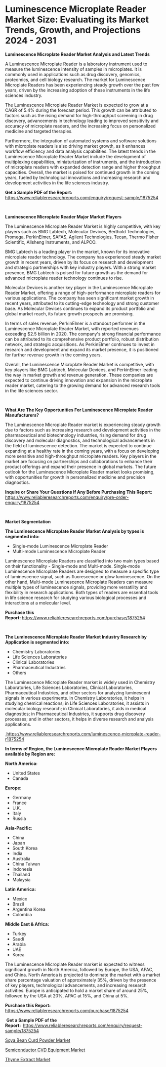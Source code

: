 <p><h1>Luminescence Microplate Reader Market Size: Evaluating its Market Trends, Growth, and Projections 2024 - 2031</h1></p><p><strong>Luminescence Microplate Reader Market Analysis and Latest Trends</strong></p>
<p><p>A Luminescence Microplate Reader is a laboratory instrument used to measure the luminescence intensity of samples in microplates. It is commonly used in applications such as drug discovery, genomics, proteomics, and cell biology research. The market for Luminescence Microplate Readers has been experiencing steady growth over the past few years, driven by the increasing adoption of these instruments in the life sciences industry.</p><p>The Luminescence Microplate Reader Market is expected to grow at a CAGR of 5.4% during the forecast period. This growth can be attributed to factors such as the rising demand for high-throughput screening in drug discovery, advancements in technology leading to improved sensitivity and accuracy of microplate readers, and the increasing focus on personalized medicine and targeted therapies.</p><p>Furthermore, the integration of automated systems and software solutions with microplate readers is also driving market growth, as it enhances workflow efficiency and data analysis capabilities. The latest trends in the Luminescence Microplate Reader Market include the development of multiplexing capabilities, miniaturization of instruments, and the introduction of microplate readers with expanded detection range and higher throughput capacities. Overall, the market is poised for continued growth in the coming years, fueled by technological innovations and increasing research and development activities in the life sciences industry.</p></p>
<p><strong>Get a Sample PDF of the Report:&nbsp;</strong> <a href="https://www.reliableresearchreports.com/enquiry/request-sample/1875254">https://www.reliableresearchreports.com/enquiry/request-sample/1875254</a></p>
<p>&nbsp;</p>
<p><strong>Luminescence Microplate Reader Major Market Players</strong></p>
<p><p>The Luminescence Microplate Reader Market is highly competitive, with key players such as BMG Labtech, Molecular Devices, Berthold Technologies, Promega, PerkinElmer, SAFAS, Agilent Technologies, Tecan, Thermo Fisher Scientific, Allsheng Instruments, and ALPCO. </p><p>BMG Labtech is a leading player in the market, known for its innovative microplate reader technology. The company has experienced steady market growth in recent years, driven by its focus on research and development and strategic partnerships with key industry players. With a strong market presence, BMG Labtech is poised for future growth as the demand for advanced microplate reader technology continues to rise.</p><p>Molecular Devices is another key player in the Luminescence Microplate Reader Market, offering a range of high-performance microplate readers for various applications. The company has seen significant market growth in recent years, attributed to its cutting-edge technology and strong customer base. As Molecular Devices continues to expand its product portfolio and global market reach, its future growth prospects are promising.</p><p>In terms of sales revenue, PerkinElmer is a standout performer in the Luminescence Microplate Reader Market, with reported revenues exceeding $2.5 billion in 2020. The company's strong financial performance can be attributed to its comprehensive product portfolio, robust distribution network, and strategic acquisitions. As PerkinElmer continues to invest in research and development and expand its market presence, it is positioned for further revenue growth in the coming years.</p><p>Overall, the Luminescence Microplate Reader Market is competitive, with key players like BMG Labtech, Molecular Devices, and PerkinElmer leading the way in market growth and revenue generation. These companies are expected to continue driving innovation and expansion in the microplate reader market, catering to the growing demand for advanced research tools in the life sciences sector.</p></p>
<p>&nbsp;</p>
<p><strong>What Are The Key Opportunities For Luminescence Microplate Reader Manufacturers?</strong></p>
<p><p>The Luminescence Microplate Reader market is experiencing steady growth due to factors such as increasing research and development activities in the pharmaceutical and biotechnology industries, rising demand for drug discovery and molecular diagnostics, and technological advancements in the field of luminescence detection. The market is expected to continue expanding at a healthy rate in the coming years, with a focus on developing more sensitive and high-throughput microplate readers. Key players in the market are focusing on partnerships and collaborations to enhance their product offerings and expand their presence in global markets. The future outlook for the Luminescence Microplate Reader market looks promising, with opportunities for growth in personalized medicine and precision diagnostics.</p></p>
<p><strong>Inquire or Share Your Questions If Any Before Purchasing This Report:</strong> <a href="https://www.reliableresearchreports.com/enquiry/pre-order-enquiry/1875254">https://www.reliableresearchreports.com/enquiry/pre-order-enquiry/1875254</a></p>
<p>&nbsp;</p>
<p><strong>Market Segmentation</strong></p>
<p><strong>The Luminescence Microplate Reader Market Analysis by types is segmented into:</strong></p>
<p><ul><li>Single-mode Luminescence Microplate Reader</li><li>Multi-mode Luminescence Microplate Reader</li></ul></p>
<p><p>Luminescence Microplate Readers are classified into two main types based on their functionality - Single-mode and Multi-mode. Single-mode Luminescence Microplate Readers are designed to measure a specific type of luminescence signal, such as fluorescence or glow luminescence. On the other hand, Multi-mode Luminescence Microplate Readers can measure multiple types of luminescence signals, providing more versatility and flexibility in research applications. Both types of readers are essential tools in life science research for studying various biological processes and interactions at a molecular level.</p></p>
<p><strong>Purchase this Report:&nbsp;</strong><a href="https://www.reliableresearchreports.com/purchase/1875254">https://www.reliableresearchreports.com/purchase/1875254</a></p>
<p>&nbsp;</p>
<p><strong>The Luminescence Microplate Reader Market Industry Research by Application is segmented into:</strong></p>
<p><ul><li>Chemistry Laboratories</li><li>Life Sciences Laboratories</li><li>Clinical Laboratories</li><li>Pharmaceutical Industries</li><li>Others</li></ul></p>
<p><p>The Luminescence Microplate Reader market is widely used in Chemistry Laboratories, Life Sciences Laboratories, Clinical Laboratories, Pharmaceutical Industries, and other sectors for analyzing luminescent signals in various experiments. In Chemistry Laboratories, it helps in studying chemical reactions; in Life Sciences Laboratories, it assists in molecular biology research; in Clinical Laboratories, it aids in medical diagnostics; in Pharmaceutical Industries, it supports drug discovery processes; and in other sectors, it helps in diverse research and analysis applications.</p></p>
<p><a href="https://www.reliableresearchreports.com/luminescence-microplate-reader-r1875254">&nbsp;https://www.reliableresearchreports.com/luminescence-microplate-reader-r1875254</a></p>
<p><strong>In terms of Region, the Luminescence Microplate Reader Market Players available by Region are:</strong></p>
<p>
    <p> <strong> North America: </strong>
        <ul>
            <li>United States</li>
            <li>Canada</li>
        </ul>
        </p> 
    <p> <strong> Europe: </strong>
        <ul>
            <li>Germany</li>
            <li>France</li>
            <li>U.K.</li>
            <li>Italy</li>
            <li>Russia</li>
        </ul>
        </p> 
    <p> <strong> Asia-Pacific: </strong>
        <ul>
            <li>China</li>
            <li>Japan</li>
            <li>South Korea</li>
            <li>India</li>
            <li>Australia</li>
            <li>China Taiwan</li>
            <li>Indonesia</li>
            <li>Thailand</li>
            <li>Malaysia</li>
        </ul>
        </p> 
    <p> <strong> Latin America: </strong>
        <ul>
            <li>Mexico</li>
            <li>Brazil</li>
            <li>Argentina Korea</li>
            <li>Colombia</li>
        </ul>
        </p> 
    <p> <strong> Middle East & Africa: </strong>
        <ul>
            <li>Turkey</li>
            <li>Saudi</li>
            <li>Arabia</li>
            <li>UAE</li>
            <li>Korea</li>
        </ul>
    </p>
    </p>
<p><p>The Luminescence Microplate Reader market is expected to witness significant growth in North America, followed by Europe, the USA, APAC, and China. North America is projected to dominate the market with a market share percentage valuation of approximately 35%, driven by the presence of key players, technological advancements, and increasing research activities. Europe is anticipated to hold a market share of around 25%, followed by the USA at 20%, APAC at 15%, and China at 5%.</p></p>
<p><strong>Purchase this Report: </strong><a href="https://www.reliableresearchreports.com/purchase/1875254">https://www.reliableresearchreports.com/purchase/1875254</a></p>
<p>&nbsp;<strong>Get a Sample PDF of the Report:&nbsp;&nbsp;</strong><a href="https://www.reliableresearchreports.com/enquiry/request-sample/1875254">https://www.reliableresearchreports.com/enquiry/request-sample/1875254</a></p>
<p><strong></strong></p>
<p><p><a href="https://github.com/AbdulKoss18/Market-Research-Report-List-1/blob/main/soya-bean-curd-powder-market.md">Soya Bean Curd Powder Market</a></p><p><a href="https://issuu.com/reportprime-2/docs/semiconductor-cvd-equipment-market-size-2030.pptx">Semiconductor CVD Equipment Market</a></p><p><a href="https://github.com/garethgwrecovery/Market-Research-Report-List-1/blob/main/thyme-extract-market.md">Thyme Extract Market</a></p></p>